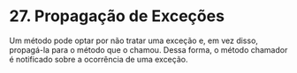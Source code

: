 # 27. Propagação de Exceções

Um método pode optar por não tratar uma exceção e, em vez disso, propagá-la para o método que o chamou. Dessa forma, o método chamador é notificado sobre a ocorrência de uma exceção.